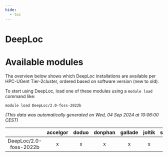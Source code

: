 ```yaml
---
hide:
  - toc
---
```


DeepLoc
=======

# Available modules


The overview below shows which DeepLoc installations are available per HPC-UGent Tier-2cluster, ordered based on software version (new to old).

To start using DeepLoc, load one of these modules using a `module load` command like:

```shell
module load DeepLoc/2.0-foss-2022b
```

*(This data was automatically generated on Wed, 04 Sep 2024 at 10:06:00 CEST)*  

| |accelgor|doduo|donphan|gallade|joltik|shinx|skitty|
| :---: | :---: | :---: | :---: | :---: | :---: | :---: | :---: |
|DeepLoc/2.0-foss-2022b|x|x|x|x|x|-|x|
